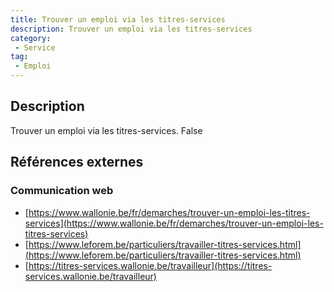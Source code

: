 ```yaml
---
title: Trouver un emploi via les titres-services
description: Trouver un emploi via les titres-services
category: 
 - Service
tag: 
 - Emploi
---
```


## Description

Trouver un emploi via les titres-services.
False

## Références externes 

### Communication web

- [https://www.wallonie.be/fr/demarches/trouver-un-emploi-les-titres-services](https://www.wallonie.be/fr/demarches/trouver-un-emploi-les-titres-services)
- [https://www.leforem.be/particuliers/travailler-titres-services.html](https://www.leforem.be/particuliers/travailler-titres-services.html)
- [https://titres-services.wallonie.be/travailleur](https://titres-services.wallonie.be/travailleur)


